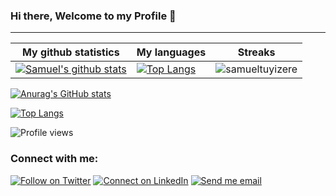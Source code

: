 ### Hi there, Welcome to my Profile 👋

___

|My github statistics|My languages|Streaks|
|-|-|-|
|[![Samuel's github stats](https://github-readme-stats.vercel.app/api?username=samueltuyizere&count_private=true&show_icons=true&theme=dark&hide_title=true)](https://github.com/samueltuyizere)|[![Top Langs](https://github-readme-stats.vercel.app/api/top-langs/?username=samueltuyizere&show_icons=true&theme=dark&layout=compact&hide_title=true)](https://github.com/samueltuyizere)|![samueltuyizere](https://github-readme-streak-stats.herokuapp.com/?user=samueltuyizere&theme=dark)

[![Anurag's GitHub stats](https://github-readme-stats.vercel.app/api?username=samueltuyizere&count_private=true&show_icons=true&theme=chartreuse-dark)](https://github.com/anuraghazra/github-readme-stats)

[![Top Langs](https://github-readme-stats.vercel.app/api/top-langs/?username=samueltuyizere&theme=chartreuse-dark)](https://github.com/anuraghazra/github-readme-stats)

![Profile views](https://gpvc.arturio.dev/samueltuyizere)  


### Connect with me:

[![Follow on Twitter](https://img.shields.io/badge/--twitter?label=Twitter&logo=Twitter&style=social)](https://twitter.com/samueltuyizere) [![Connect on LinkedIn](https://img.shields.io/badge/--linkedin?label=LinkedIn&logo=LinkedIn&style=social)](https://www.linkedin.com/in/samueltuyizere) [![Send me email](https://img.shields.io/badge/--gmail?label=Gmail&logo=Gmail&style=social)](samueltuyizere0@gmail.com)
